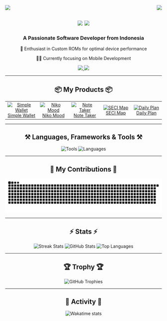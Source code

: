 <div>
    <img align="left" src="https://visitor-badge.laobi.icu/badge?page_id=ArZHa03.ArZHa03" />
    <img align="right" src="https://komarev.com/ghpvc/?username=ArZHa03" />
</div>

<h1 align="center">
    <img src="https://readme-typing-svg.herokuapp.com/?font=Righteous&size=35&center=true&vCenter=true&width=500&height=70&duration=4000&lines=Hi+There!+👋;+I'm+Zaki!;" />
    <img src="https://github-profile-summary-cards.vercel.app/api/cards/profile-details?username=ArZHa03&theme=dracula">
</h1>

<h3 align="center">A Passionate Software Developer from Indonesia</h3>

<div align="center">
 📱 Enthusiast in Custom ROMs for optimal device performance
 
 👨‍💻 Currently focusing on Mobile Development
</div>

<div align="center"> 
  <a href="mailto:arianto.zaki.hamdalah.03@gmail.com">
    <img src="https://img.shields.io/badge/Gmail-333333?style=for-the-badge&logo=gmail&logoColor=red" />
  </a>
  <a href="https://www.linkedin.com/in/arzha" target="_blank">
    <img src="https://img.shields.io/badge/LinkedIn-0077B5?style=for-the-badge&logo=linkedin&logoColor=white" />
  </a>
</div>

<hr/>

<h2 align="center">📦 My Products 📦</h2>

<table align="center">
  <tr>
    <td align="center" width="130px">
      <a href="https://simplewallet.agileteknik.com">
        <img src="https://storage.agileteknik.com/media-library/1921/k8RgXYAQadM0DFXCTKoHLMjsQ1vOLV-metadGh1bWIyLnBuZw==-.png" width="100px" alt="Simple Wallet" />
        <br>Simple Wallet
      </a>
    </td>
    <td align="center" width="130px">
      <a href="https://nikomood.com">
        <img src="https://storage.agileteknik.com/media-library/4170/zbvafeqPNZejMcQgzsBhEAx9DmrOGV-metaTmlrbyBNb29kIExvZ28gMzgucG5n-.png" width="100px" alt="Niko Mood" />
        <br>Niko Mood
      </a>
    </td>
    <td align="center" width="130px">
      <a href="https://notetaker.agileteknik.com">
        <img src="https://storage.agileteknik.com/media-library/4208/sg6KzBmUU0ADLaEOj5ICr739PYSvtc-metaTG9nbyBEYXJrIC0gU2VjaSBOb3RlLnBuZw==-.png" width="100px" alt="Note Taker" />
        <br>Note Taker
      </a>
    </td>
    <td align="center" width="130px">
      <a href="https://secimap.com">
        <img src="https://storage.agileteknik.com/media-library/4599/0B8LM2WWanaBIaYEFR1ImRB8RKRrTK-metaR3JvdXAgMTAwMDAwMzQ0My5wbmc=-.png" width="100px" alt="SECI Map" />
        <br>SECI Map
      </a>
    </td>
    <td align="center" width="130px">
      <a href="https://dailyplanapp.agileteknik.com">
        <img src="https://storage.agileteknik.com/media-library/4208/sg6KzBmUU0ADLaEOj5ICr739PYSvtc-metaTG9nbyBEYXJrIC0gU2VjaSBOb3RlLnBuZw==-.png" width="100px" alt="Daily Plan" />
        <br>Daily Plan
      </a>
    </td>
  </tr>
</table>

<hr/>

<h2 align="center">⚒️ Languages, Frameworks & Tools ⚒️</h2>

<div align="center">
    <img src="https://go-skill-icons.vercel.app/api/icons?i=html,css,vscode,github,git,linux" alt="Tools"/>
    <img src="https://skillicons.dev/icons?i=dart,flutter,java,kotlin,c,php,bootstrap" alt="Languages"/>
</div>

<hr/>

<div align="center">
  <h2>🐍 My Contributions 🐍</h2>
  <img alt="snake eating my contributions" src="https://raw.githubusercontent.com/ArZHa03/ArZHa03/output/github-contribution-grid-snake.svg" />
</div>

<hr/>

<h2 align="center">⚡ Stats ⚡</h2>

<div align="center">
  <img width=390 src="https://github-readme-streak-stats-salesp07.vercel.app/?user=ArZHa03&count_private=true&theme=react&border_radius=10" alt="Streak Stats"/>
  <img width=390 src="https://github-readme-stats-salesp07.vercel.app/api?username=ArZHa03&count_private=true&show_icons=true&theme=react&rank_icon=github&border_radius=10" alt="GitHub Stats" />
  <img width=325 src="https://github-readme-stats-salesp07.vercel.app/api/top-langs/?username=ArZHa03&hide=HTML&langs_count=8&layout=compact&theme=react&border_radius=10&size_weight=0.5&count_weight=0.5&exclude_repo=github-readme-stats" alt="Top Languages" />
</div>

<hr/>

<div align="center">
  <h2>🏆 Trophy 🏆</h2>
  <img alt="GitHub Trophies" src="https://github-profile-trophy.vercel.app/?username=ArZHa03&row=2&column=3" />
</div>

<hr/>

<div align="center">
  <h2>🌙 Activity 🌙</h2>
  <img alt="Wakatime stats" src="https://github-readme-stats.vercel.app/api/wakatime?username=ArZHa03&theme=dracula" />
</div>

